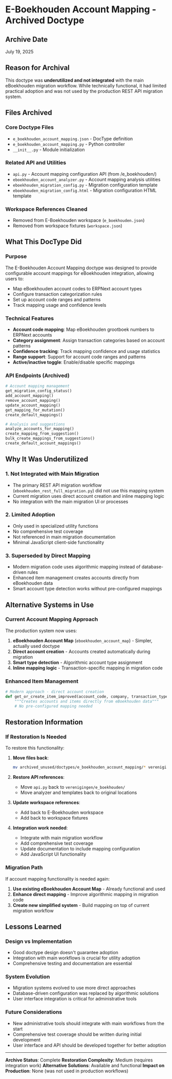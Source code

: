 # E-Boekhouden Account Mapping - Archived Doctype

## Archive Date
July 19, 2025

## Reason for Archival
This doctype was **underutilized and not integrated** with the main eBoekhouden migration workflow. While technically functional, it had limited practical adoption and was not used by the production REST API migration system.

## Files Archived

### Core Doctype Files
- `e_boekhouden_account_mapping.json` - DocType definition
- `e_boekhouden_account_mapping.py` - Python controller
- `__init__.py` - Module initialization

### Related API and Utilities
- `api.py` - Account mapping configuration API (from /e_boekhouden/)
- `eboekhouden_account_analyzer.py` - Account mapping analysis utilities
- `eboekhouden_migration_config.py` - Migration configuration template
- `eboekhouden_migration_config.html` - Migration configuration HTML template

### Workspace References Cleaned
- Removed from E-Boekhouden workspace (`e_boekhouden.json`)
- Removed from workspace fixtures (`workspace.json`)

## What This DocType Did

### Purpose
The E-Boekhouden Account Mapping doctype was designed to provide configurable account mappings for eBoekhouden integration, allowing users to:
- Map eBoekhouden account codes to ERPNext account types
- Configure transaction categorization rules
- Set up account code ranges and patterns
- Track mapping usage and confidence levels

### Technical Features
- **Account code mapping**: Map eBoekhouden grootboek numbers to ERPNext accounts
- **Category assignment**: Assign transaction categories based on account patterns
- **Confidence tracking**: Track mapping confidence and usage statistics
- **Range support**: Support for account code ranges and patterns
- **Active/inactive toggle**: Enable/disable specific mappings

### API Endpoints (Archived)
```python
# Account mapping management
get_migration_config_status()
add_account_mapping()
remove_account_mapping()
update_account_mapping()
get_mapping_for_mutation()
create_default_mappings()

# Analysis and suggestions
analyze_accounts_for_mapping()
create_mapping_from_suggestion()
bulk_create_mappings_from_suggestions()
create_default_account_mappings()
```

## Why It Was Underutilized

### 1. **Not Integrated with Main Migration**
- The primary REST API migration workflow (`eboekhouden_rest_full_migration.py`) did not use this mapping system
- Current migration uses direct account creation and inline mapping logic
- No integration with the main migration UI or processes

### 2. **Limited Adoption**
- Only used in specialized utility functions
- No comprehensive test coverage
- Not referenced in main migration documentation
- Minimal JavaScript client-side functionality

### 3. **Superseded by Direct Mapping**
- Modern migration code uses algorithmic mapping instead of database-driven rules
- Enhanced item management creates accounts directly from eBoekhouden data
- Smart account type detection works without pre-configured mappings

## Alternative Systems in Use

### Current Account Mapping Approach
The production system now uses:

1. **eBoekhouden Account Map** (`eboekhouden_account_map`) - Simpler, actually used doctype
2. **Direct account creation** - Accounts created automatically during migration
3. **Smart type detection** - Algorithmic account type assignment
4. **Inline mapping logic** - Transaction-specific mapping in migration code

### Enhanced Item Management
```python
# Modern approach - direct account creation
def get_or_create_item_improved(account_code, company, transaction_type, description):
    """Creates accounts and items directly from eBoekhouden data"""
    # No pre-configured mapping needed
```

## Restoration Information

### If Restoration Is Needed
To restore this functionality:

1. **Move files back**:
   ```bash
   mv archived_unused/doctypes/e_boekhouden_account_mapping/* verenigingen/doctype/e_boekhouden_account_mapping/
   ```

2. **Restore API references**:
   - Move `api.py` back to `verenigingen/e_boekhouden/`
   - Move analyzer and templates back to original locations

3. **Update workspace references**:
   - Add back to E-Boekhouden workspace
   - Add back to workspace fixtures

4. **Integration work needed**:
   - Integrate with main migration workflow
   - Add comprehensive test coverage
   - Update documentation to include mapping configuration
   - Add JavaScript UI functionality

### Migration Path
If account mapping functionality is needed again:

1. **Use existing eBoekhouden Account Map** - Already functional and used
2. **Enhance direct mapping** - Improve algorithmic mapping in migration code
3. **Create new simplified system** - Build mapping on top of current migration workflow

## Lessons Learned

### Design vs Implementation
- Good doctype design doesn't guarantee adoption
- Integration with main workflows is crucial for utility adoption
- Comprehensive testing and documentation are essential

### System Evolution
- Migration systems evolved to use more direct approaches
- Database-driven configuration was replaced by algorithmic solutions
- User interface integration is critical for administrative tools

### Future Considerations
- New administrative tools should integrate with main workflows from the start
- Comprehensive test coverage should be written during initial development
- User interface and API should be developed together for better adoption

---

**Archive Status**: Complete
**Restoration Complexity**: Medium (requires integration work)
**Alternative Solutions**: Available and functional
**Impact on Production**: None (was not used in production workflows)
